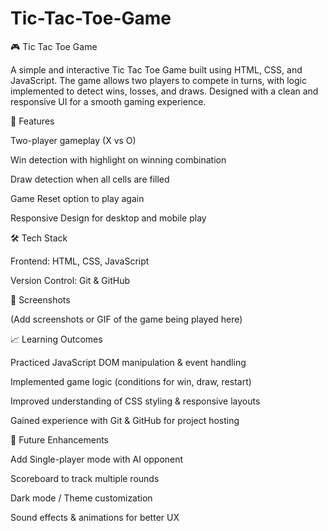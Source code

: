 # Tic-Tac-Toe-Game

🎮 Tic Tac Toe Game

A simple and interactive Tic Tac Toe Game built using HTML, CSS, and JavaScript. The game allows two players to compete in turns, with logic implemented to detect wins, losses, and draws. Designed with a clean and responsive UI for a smooth gaming experience.



🚀 Features

Two-player gameplay (X vs O)

Win detection with highlight on winning combination

Draw detection when all cells are filled

Game Reset option to play again

Responsive Design for desktop and mobile play



🛠️ Tech Stack

Frontend: HTML, CSS, JavaScript

Version Control: Git & GitHub

📸 Screenshots

(Add screenshots or GIF of the game being played here)

📈 Learning Outcomes

Practiced JavaScript DOM manipulation & event handling

Implemented game logic (conditions for win, draw, restart)

Improved understanding of CSS styling & responsive layouts

Gained experience with Git & GitHub for project hosting

🔮 Future Enhancements

Add Single-player mode with AI opponent

Scoreboard to track multiple rounds

Dark mode / Theme customization

Sound effects & animations for better UX

